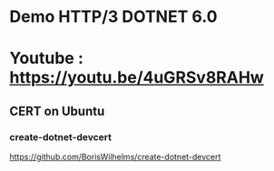 # Demo HTTP/3 DOTNET 6.0
# Youtube : https://youtu.be/4uGRSv8RAHw

## CERT on Ubuntu 
### create-dotnet-devcert
https://github.com/BorisWilhelms/create-dotnet-devcert
